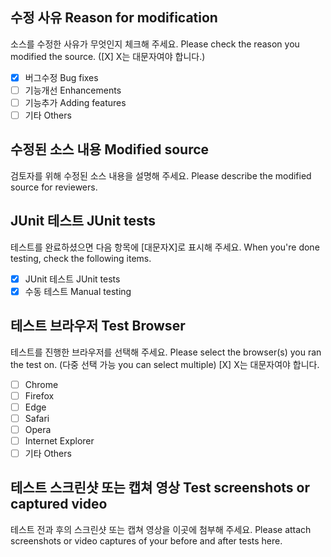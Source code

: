 ## 수정 사유 Reason for modification

소스를 수정한 사유가 무엇인지 체크해 주세요. Please check the reason you modified the source. ([X] X는 대문자여야 합니다.)

- [x] 버그수정 Bug fixes
- [ ] 기능개선 Enhancements
- [ ] 기능추가 Adding features
- [ ] 기타 Others

## 수정된 소스 내용 Modified source

검토자를 위해 수정된 소스 내용을 설명해 주세요. Please describe the modified source for reviewers.

## JUnit 테스트 JUnit tests

테스트를 완료하셨으면 다음 항목에 [대문자X]로 표시해 주세요. When you're done testing, check the following items.

- [x] JUnit 테스트 JUnit tests
- [x] 수동 테스트 Manual testing

## 테스트 브라우저 Test Browser

테스트를 진행한 브라우저를 선택해 주세요. Please select the browser(s) you ran the test on. (다중 선택 가능 you can select multiple) [X] X는 대문자여야 합니다.

- [ ] Chrome
- [ ] Firefox
- [ ] Edge
- [ ] Safari
- [ ] Opera
- [ ] Internet Explorer
- [ ] 기타 Others

## 테스트 스크린샷 또는 캡쳐 영상 Test screenshots or captured video

테스트 전과 후의 스크린샷 또는 캡쳐 영상을 이곳에 첨부해 주세요. Please attach screenshots or video captures of your before and after tests here.
